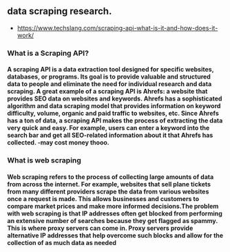 ## data scraping research.
* https://www.techslang.com/scraping-api-what-is-it-and-how-does-it-work/
### What is a Scraping API?
#### A scraping API is a data extraction tool designed for specific websites, databases, or programs. Its goal is to provide valuable and structured data to people and eliminate the need for individual research and data scraping. A great example of a scraping API is Ahrefs: a website that provides SEO data on websites and keywords. Ahrefs has a sophisticated algorithm and data scraping model that provides information on keyword difficulty, volume, organic and paid traffic to websites, etc. Since Ahrefs has a ton of data, a scraping API makes the process of extracting the data very quick and easy. For example, users can enter a keyword into the search bar and get all SEO-related information about it that Ahrefs has collected. -may cost money thooo.

### What is web scraping
#### Web scraping refers to the process of collecting large amounts of data from across the internet. For example, websites that sell plane tickets from many different providers scrape the data from various websites once a request is made. This allows businesses and customers to compare market prices and make more informed decisions.The problem with web scraping is that IP addresses often get blocked from performing an extensive number of searches because they get flagged as spammy. This is where proxy servers can come in. Proxy servers provide alternative IP addresses that help overcome such blocks and allow for the collection of as much data as needed